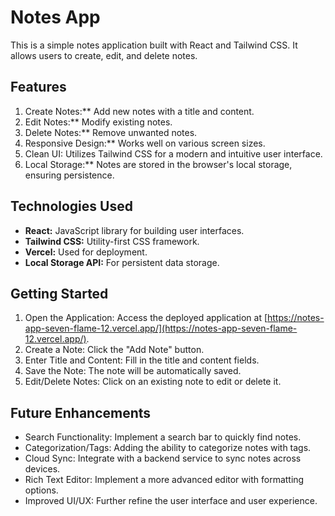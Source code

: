# Notes App

This is a simple notes application built with React and Tailwind CSS. It allows users to create, edit, and delete notes.

## Features

1. Create Notes:** Add new notes with a title and content.
2. Edit Notes:** Modify existing notes.
3. Delete Notes:** Remove unwanted notes.
4. Responsive Design:** Works well on various screen sizes.
5. Clean UI: Utilizes Tailwind CSS for a modern and intuitive user interface.
6. Local Storage:** Notes are stored in the browser's local storage, ensuring persistence.

## Technologies Used

* **React:** JavaScript library for building user interfaces.
* **Tailwind CSS:** Utility-first CSS framework.
* **Vercel:** Used for deployment.
* **Local Storage API:** For persistent data storage.

## Getting Started

1.  Open the Application: Access the deployed application at [https://notes-app-seven-flame-12.vercel.app/](https://notes-app-seven-flame-12.vercel.app/).
2.  Create a Note: Click the "Add Note" button.
3.  Enter Title and Content: Fill in the title and content fields.
4.  Save the Note: The note will be automatically saved.
5.  Edit/Delete Notes: Click on an existing note to edit or delete it.

## Future Enhancements

* Search Functionality: Implement a search bar to quickly find notes.
* Categorization/Tags: Adding the ability to categorize notes with tags.
* Cloud Sync: Integrate with a backend service to sync notes across devices.
* Rich Text Editor: Implement a more advanced editor with formatting options.
* Improved UI/UX: Further refine the user interface and user experience.
